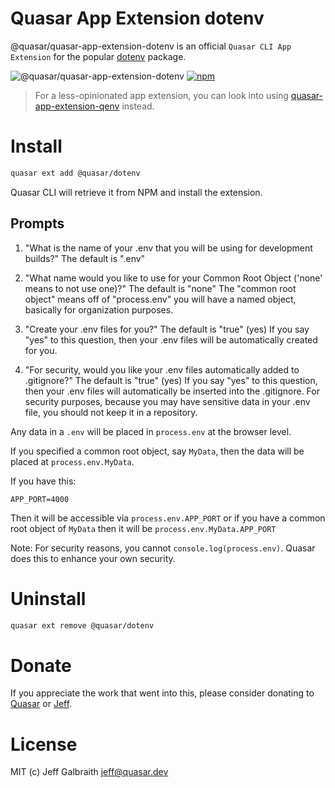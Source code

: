 # Quasar App Extension dotenv

@quasar/quasar-app-extension-dotenv is an official `Quasar CLI App Extension` for the popular [dotenv](https://www.npmjs.com/package/dotenv) package.

![@quasar/quasar-app-extension-dotenv](https://img.shields.io/npm/v/@quasar/quasar-app-extension-dotenv.svg?label=@quasar/quasar-app-extension-dotenv)
[![npm](https://img.shields.io/npm/dt/@quasar/quasar-app-extension-dotenv.svg)](https://www.npmjs.com/package/@quasar/quasar-app-extension-dotenv)

> For a less-opinionated app extension, you can look into using [quasar-app-extension-qenv](https://github.com/quasarframework/app-extension-qenv) instead.

# Install
```bash
quasar ext add @quasar/dotenv
```
Quasar CLI will retrieve it from NPM and install the extension.

## Prompts

1. "What is the name of your .env that you will be using for development builds?"
  The default is ".env"

2. "What name would you like to use for your Common Root Object ('none' means to not use one)?"
  The default is "none"
  The "common root object" means off of "process.env" you will have a named object, basically for organization purposes.

3. "Create your .env files for you?"
  The default is "true" (yes)
  If you say "yes" to this question, then your .env files will be automatically created for you.

4. "For security, would you like your .env files automatically added to .gitignore?"
  The default is "true" (yes)
  If you say "yes" to this question, then your .env files will automatically be inserted into the .gitignore.
  For security purposes, because you may have sensitive data in your .env file, you should not keep it in a repository.

Any data in a `.env` will be placed in `process.env` at the browser level.

If you specified a common root object, say `MyData`, then the data will be placed at `process.env.MyData`.

If you have this:

`APP_PORT=4000`

Then it will be accessible via `process.env.APP_PORT` or if you have a common root object of `MyData` then it will be `process.env.MyData.APP_PORT`

Note: For security reasons, you cannot `console.log(process.env)`. Quasar does this to enhance your own security.

# Uninstall
```bash
quasar ext remove @quasar/dotenv
```

# Donate
If you appreciate the work that went into this, please consider donating to [Quasar](https://donate.quasar.dev) or [Jeff](https://github.com/sponsors/hawkeye64).

# License
MIT (c) Jeff Galbraith <jeff@quasar.dev>
